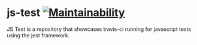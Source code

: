 # js-test [![Maintainability](https://api.codeclimate.com/v1/badges/55dc22d1f765b995a940/maintainability)](https://codeclimate.com/github/mannan7/js-test/maintainability)
JS Test is a repository that showcases travis-ci running for javascript tests using the jest framework.

